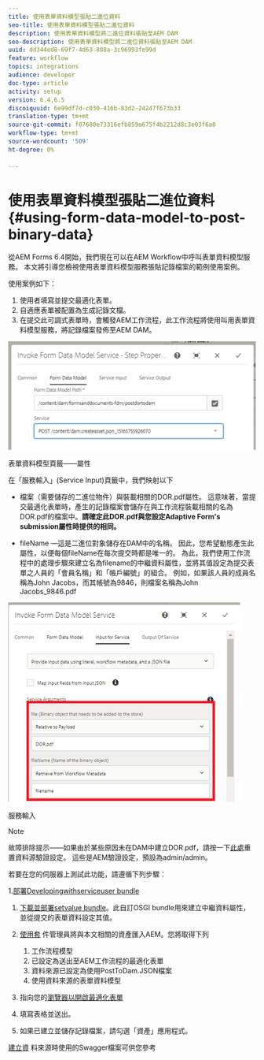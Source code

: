 ```yaml
---
title: 使用表單資料模型張貼二進位資料
seo-title: 使用表單資料模型張貼二進位資料
description: 使用表單資料模型將二進位資料張貼至AEM DAM
seo-description: 使用表單資料模型將二進位資料張貼至AEM DAM
uuid: dd344ed8-69f7-4d63-888a-3c96993fe99d
feature: workflow
topics: integrations
audience: developer
doc-type: article
activity: setup
version: 6.4,6.5
discoiquuid: 6e99df7d-c030-416b-83d2-24247f673b33
translation-type: tm+mt
source-git-commit: f07680e73316efb859a675f4b2212d8c3e03f6a0
workflow-type: tm+mt
source-wordcount: '509'
ht-degree: 0%

---
```



# 使用表單資料模型張貼二進位資料{#using-form-data-model-to-post-binary-data}

從AEM Forms 6.4開始，我們現在可以在AEM Workflow中呼叫表單資料模型服務。 本文將引導您檢視使用表單資料模型服務張貼記錄檔案的範例使用案例。

使用案例如下：

1. 使用者填寫並提交最適化表單。
1. 自適應表單被配置為生成記錄文檔。
1. 在提交此可調式表單時，會觸發AEM工作流程，此工作流程將使用叫用表單資料模型服務，將記錄檔案發佈至AEM DAM。

![posttodam](assets/posttodamshot1.png)

表單資料模型頁籤——屬性

在「服務輸入」(Service Input)頁籤中，我們映射以下

* 檔案（需要儲存的二進位物件）與裝載相關的DOR.pdf屬性。 這意味著，當提交最適化表單時，產生的記錄檔案會儲存在與工作流程裝載相關的名為DOR.pdf的檔案中。**請確定此DOR.pdf與您設定Adaptive Form&#39;s submission屬性時提供的相同。**

* fileName —這是二進位對象儲存在DAM中的名稱。 因此，您希望動態產生此屬性，以便每個fileName在每次提交時都是唯一的。 為此，我們使用工作流程中的處理步驟來建立名為filename的中繼資料屬性，並將其值設定為提交表單之人員的「會員名稱」和「帳戶編號」的組合。 例如，如果該人員的成員名稱為John Jacobs，而其帳號為9846，則檔案名稱為John Jacobs_9846.pdf

![fdmserviceinput](assets/fdminputservice.png)

服務輸入

>[!NOTE]
>
>故障排除提示——如果由於某些原因未在DAM中建立DOR.pdf，請按一下[此處](http://localhost:4502/mnt/overlay/fd/fdm/gui/components/admin/fdmcloudservice/properties.html?item=%2Fconf%2Fglobal%2Fsettings%2Fcloudconfigs%2Ffdm%2Fpostdortodam)重置資料源驗證設定。 這些是AEM驗證設定，預設為admin/admin。

若要在您的伺服器上測試此功能，請遵循下列步驟：

1.[部署Developingwithserviceuser bundle](/help/forms/assets/common-osgi-bundles/DevelopingWithServiceUser.jar)

1. [下載並部署setvalue bundle](/help/forms/assets/common-osgi-bundles/SetValueApp.core-1.0-SNAPSHOT.jar)。此自訂OSGI bundle用來建立中繼資料屬性，並從提交的表單資料設定其值。

1. [使用套](assets/postdortodam.zip) 件管理員將與本文相關的資產匯入AEM。您將取得下列

   1. 工作流程模型
   1. 已設定為送出至AEM工作流程的最適化表單
   1. 資料來源已設定為使用PostToDam.JSON檔案
   1. 使用資料來源的表單資料模型

1. 指向您的[瀏覽器以開啟最適化表單](http://localhost:4502/content/dam/formsanddocuments/helpx/timeoffrequestform/jcr:content?wcmmode=disabled)
1. 填寫表格並送出。
1. 如果已建立並儲存記錄檔案，請勾選「資產」應用程式。


[建立資](http://localhost:4502/conf/global/settings/cloudconfigs/fdm/postdortodam/jcr:content/swaggerFile) 料來源時使用的Swagger檔案可供您參考
